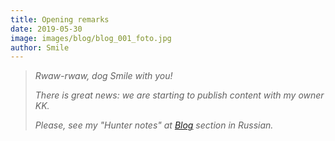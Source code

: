 ```yaml
---
title: Opening remarks
date: 2019-05-30
image: images/blog/blog_001_foto.jpg
author: Smile
---
```


> *Rwaw-rwaw, dog Smile with you!*
>
> *There is great news: we are starting to publish content with my owner KK.*
>
> *Please, see my "Hunter notes" at [Blog](https://kkadikin.ru/ru/blog/) section in Russian.*
>

